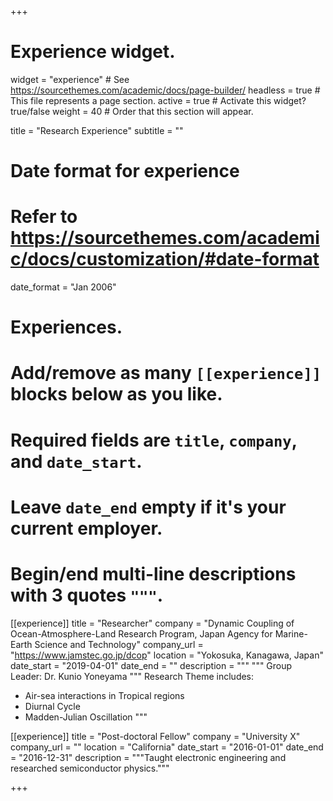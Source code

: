 +++
# Experience widget.
widget = "experience"  # See https://sourcethemes.com/academic/docs/page-builder/
headless = true  # This file represents a page section.
active = true  # Activate this widget? true/false
weight = 40  # Order that this section will appear.

title = "Research Experience"
subtitle = ""

# Date format for experience
#   Refer to https://sourcethemes.com/academic/docs/customization/#date-format
date_format = "Jan 2006"

# Experiences.
#   Add/remove as many `[[experience]]` blocks below as you like.
#   Required fields are `title`, `company`, and `date_start`.
#   Leave `date_end` empty if it's your current employer.
#   Begin/end multi-line descriptions with 3 quotes `"""`.
[[experience]]
  title = "Researcher"
  company = "Dynamic Coupling of Ocean-Atmosphere-Land Research Program, Japan Agency for Marine-Earth Science and Technology"
  company_url = "https://www.jamstec.go.jp/dcop"
  location = "Yokosuka, Kanagawa, Japan"
  date_start = "2019-04-01"
  date_end = ""
  description = """
  """
  Group Leader: Dr. Kunio Yoneyama
  """
  Research Theme includes:
  
  * Air-sea interactions in Tropical regions
  * Diurnal Cycle
  * Madden-Julian Oscillation
  """

[[experience]]
  title = "Post-doctoral Fellow"
  company = "University X"
  company_url = ""
  location = "California"
  date_start = "2016-01-01"
  date_end = "2016-12-31"
  description = """Taught electronic engineering and researched semiconductor physics."""

+++
